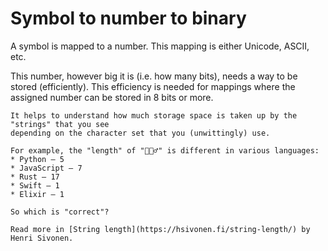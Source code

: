 # Symbol to number to binary

A symbol is mapped to a number. This mapping is either Unicode, ASCII, etc.

This number, however big it is (i.e. how many bits), needs a way to be stored (efficiently). This efficiency is needed for mappings where the assigned number can be stored in 8 bits or more.

~~~admonish question title="Why learn about encodings at all?"
It helps to understand how much storage space is taken up by the "strings" that you see 
depending on the character set that you (unwittingly) use.

For example, the "length" of "🤦🏼‍♂️" is different in various languages:
* Python — 5
* JavaScript — 7
* Rust — 17
* Swift — 1
* Elixir — 1

So which is "correct"?

Read more in [String length](https://hsivonen.fi/string-length/) by Henri Sivonen.
~~~
